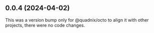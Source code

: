 ## 0.0.4 (2024-04-02)

This was a version bump only for @quadnix/octo to align it with other projects, there were no code changes.
